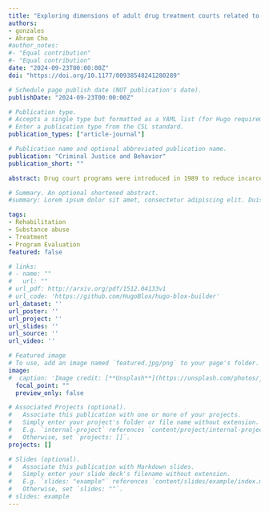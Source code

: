```yaml
---
title: "Exploring dimensions of adult drug treatment courts related to successful completion"
authors:
- gonzales
- Ahram Cho
#author_notes:
#- "Equal contribution"
#- "Equal contribution"
date: "2024-09-23T00:00:00Z"
doi: "https://doi.org/10.1177/00938548241280289"

# Schedule page publish date (NOT publication's date).
publishDate: "2024-09-23T00:00:00Z"

# Publication type.
# Accepts a single type but formatted as a YAML list (for Hugo requirements).
# Enter a publication type from the CSL standard.
publication_types: ["article-journal"]

# Publication name and optional abbreviated publication name.
publication: "Criminal Justice and Behavior"
publication_short: ""

abstract: Drug court programs were introduced in 1989 to reduce incarceration of people with drug-related offenses by integrating substance use treatment into court settings. Previous research has demonstrated drug court programs reduce recidivism, particularly among individuals who successfully complete the program. While much of the existing research is dedicated to examining characteristics of program participants related to graduation and recidivism, little is known about program characteristics associated with effective drug courts. This study identifies characteristics of effective drug courts by examining the effect of various program characteristics (e.g., type and length of treatment, supervision, drug screening results, and punishment) on program completion, net of individual characteristics, legally relevant factors, and mental health history. Administrative data of 357 participants admitted to an adult drug court program in a small city between 2008 and 2018 were utilized. Policy implications are put forth as are directions for future research.

# Summary. An optional shortened abstract.
#summary: Lorem ipsum dolor sit amet, consectetur adipiscing elit. Duis posuere tellus ac convallis placerat. Proin tincidunt magna sed ex sollicitudin condimentum.

tags:
- Rehabilitation
- Substance abuse
- Treatment
- Program Evaluation
featured: false

# links:
# - name: ""
#   url: ""
# url_pdf: http://arxiv.org/pdf/1512.04133v1
# url_code: 'https://github.com/HugoBlox/hugo-blox-builder'
url_dataset: ''
url_poster: ''
url_project: ''
url_slides: ''
url_source: ''
url_video: ''

# Featured image
# To use, add an image named `featured.jpg/png` to your page's folder. 
image:
#  caption: 'Image credit: [**Unsplash**](https://unsplash.com/photos/jdD8gXaTZsc)'
  focal_point: ""
  preview_only: false

# Associated Projects (optional).
#   Associate this publication with one or more of your projects.
#   Simply enter your project's folder or file name without extension.
#   E.g. `internal-project` references `content/project/internal-project/index.md`.
#   Otherwise, set `projects: []`.
projects: []

# Slides (optional).
#   Associate this publication with Markdown slides.
#   Simply enter your slide deck's filename without extension.
#   E.g. `slides: "example"` references `content/slides/example/index.md`.
#   Otherwise, set `slides: ""`.
# slides: example
---
```

